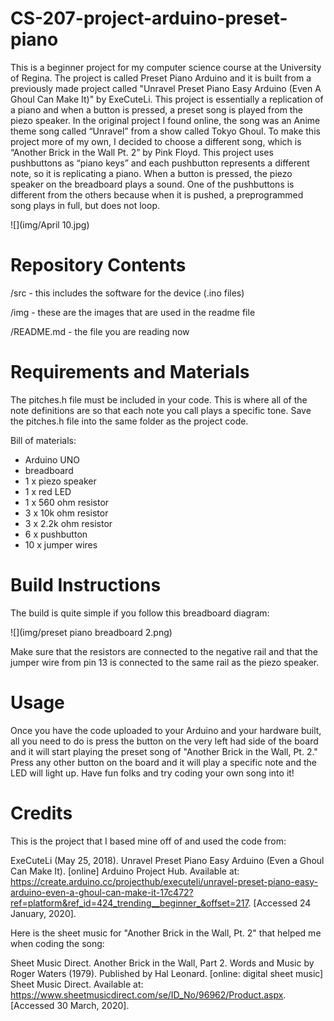 # CS-207-project-arduino-preset-piano
This is a beginner project for my computer science course at the University of Regina.
The project is called Preset Piano Arduino and it is built from a previously made project called "Unravel Preset Piano Easy Arduino (Even A Ghoul Can Make It)" by ExeCuteLi. This project is essentially a replication of a piano and when a button is pressed, a preset song is played from the piezo speaker. In the original project I found online, the song was an Anime theme song called “Unravel” from a show called Tokyo Ghoul. To make this project more of my own, I decided to choose a different song, which is “Another Brick in the Wall Pt. 2” by Pink Floyd. 
This project uses pushbuttons as “piano keys” and each pushbutton represents a different note, so it is replicating a piano. When a button is pressed, the piezo speaker on the breadboard plays a sound. One of the pushbuttons is different from the others because when it is pushed, a preprogrammed song plays in full, but does not loop. 

![](img/April 10.jpg)

# Repository Contents
/src - this includes the software for the device (.ino files)

/img - these are the images that are used in the readme file

/README.md - the file you are reading now

# Requirements and Materials
The pitches.h file must be included in your code. This is where all of the note definitions are so that each note you call plays a specific tone. Save the pitches.h file into the same folder as the project code.

  Bill of materials:
  - Arduino UNO
  - breadboard
  - 1 x piezo speaker
  - 1 x red LED
  - 1 x 560 ohm resistor
  - 3 x 10k ohm resistor
  - 3 x 2.2k ohm resistor
  - 6 x pushbutton
  - 10 x jumper wires
 
# Build Instructions
The build is quite simple if you follow this breadboard diagram:

![](img/preset piano breadboard 2.png)

Make sure that the resistors are connected to the negative rail and that the jumper wire from pin 13 is connected to the same rail as the piezo speaker. 

# Usage
Once you have the code uploaded to your Arduino and your hardware built, all you need to do is press the button on the very left had side of the board and it will start playing the preset song of "Another Brick in the Wall, Pt. 2." Press any other button on the board and it will play a specific note and the LED will light up. Have fun folks and try coding your own song into it!

# Credits
This is the project that I based mine off of and used the code from:

ExeCuteLi (May 25, 2018). Unravel Preset Piano Easy Arduino (Even a Ghoul Can Make It). [online] Arduino Project Hub. Available at: https://create.arduino.cc/projecthub/executeli/unravel-preset-piano-easy-arduino-even-a-ghoul-can-make-it-17c472?ref=platform&ref_id=424_trending__beginner_&offset=217. [Accessed 24 January, 2020].

Here is the sheet music for "Another Brick in the Wall, Pt. 2" that helped me when coding the song:

Sheet Music Direct. Another Brick in the Wall, Part 2. Words and Music by Roger Waters (1979). Published by Hal Leonard. [online: digital sheet music] Sheet Music Direct. Available at: https://www.sheetmusicdirect.com/se/ID_No/96962/Product.aspx. [Accessed 30 March, 2020].
